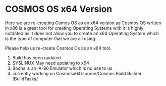 # COSMOS OS x64 Version

Here we are re-creating Comos OS as an x64 version as Cosmos OS written in x86 is a great tool for creating Operating Systems with it is highly outdated as it does not allow you to create an x64 Operating System which is the type of computer that we are all using.

Please help us re-create Cosmos Os as an x64 tool.

1. Build has been updated
2. SYSLINUX May need updating to x64
3. Bochs is an IA-86 Emulator which is no use to us
4. currently working on Cosmosx64/source/Cosmos.Build.Builder
/BuildTasks/
